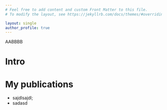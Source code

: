 ```yaml
---
# Feel free to add content and custom Front Matter to this file.
# To modify the layout, see https://jekyllrb.com/docs/themes/#overriding-theme-defaults

layout: single
author_profile: true
---
```



AABBBB
# Intro

# My publications
- sajdlsajdl;
- sadasd

